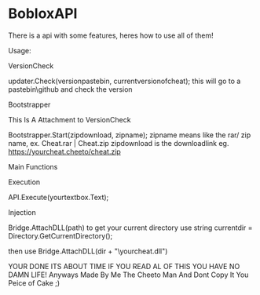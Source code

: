 # BobloxAPI

There is a api with some features, heres how to use all of them!


Usage:

VersionCheck

updater.Check(versionpastebin, currentversionofcheat);
this will go to a pastebin\github and check the version

Bootstrapper

This Is A Attachment to VersionCheck

Bootstrapper.Start(zipdownload, zipname);
zipname means like the rar/ zip name, ex. Cheat.rar | Cheat.zip
zipdownload is the downloadlink eg. https://yourcheat.cheeto/cheat.zip

Main Functions

Execution

API.Execute(yourtextbox.Text);

Injection

Bridge.AttachDLL(path)
to get your current directory use
string currentdir = Directory.GetCurrentDirectory();

then use 
Bridge.AttachDLL(dir + "\\yourcheat.dll")




YOUR DONE ITS ABOUT TIME IF YOU READ AL OF THIS YOU HAVE NO DAMN LIFE!
Anyways Made By Me The Cheeto Man And Dont Copy It You Peice of Cake ;)
